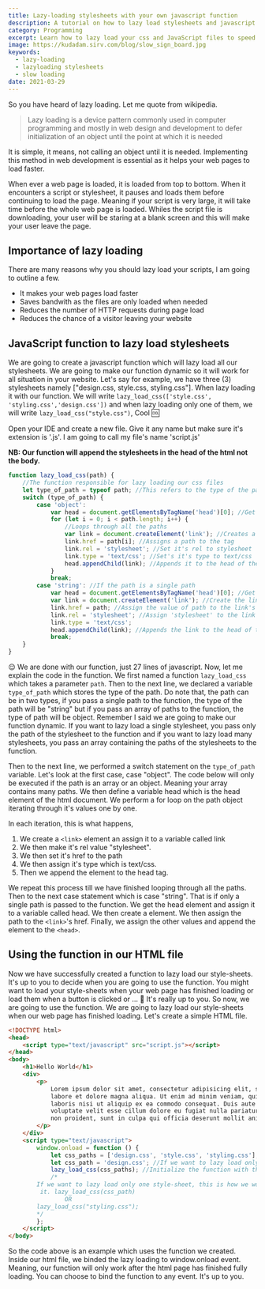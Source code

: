 ```yaml
---
title: Lazy-loading stylesheets with your own javascript function
description: A tutorial on how to lazy load stylesheets and javascript files
category: Programming
excerpt: Learn how to lazy load your css and JavaScript files to speed up your website
image: https://kudadam.sirv.com/blog/slow_sign_board.jpg
keywords:
  - lazy-loading
  - lazyloading stylesheets
  - slow loading
date: 2021-03-29
---
```


So you have heard of lazy loading. Let me quote from wikipedia.

> Lazy loading is a device pattern commonly used in computer programming and mostly in
> web design and development to defer initialization of an object until the point at
> which it is needed

It is simple, it means, not calling an object until it is needed. Implementing this method in web development is essential as it helps your web pages to load faster.

When ever a web page is loaded, it is loaded from top to bottom. When it encounters a script or stylesheet, it pauses and loads them before continuing to load the page.
Meaning if your script is very large, it will take time before the whole web page is loaded.
Whiles the script file is downloading, your user will be staring at a blank screen and this will make your user leave the page.

## Importance of lazy loading

There are many reasons why you should lazy load your scripts, I am going to outline a few.

- It makes your web pages load faster
- Saves bandwith as the files are only loaded when needed
- Reduces the number of HTTP requests during page load
- Reduces the chance of a visitor leaving your website

## JavaScript function to lazy load stylesheets

We are going to create a javascript function which will lazy load all our stylesheets. We are going to make our function dynamic so it will work for all situation in your website.
Let's say for example, we have three (3) stylesheets namely ["design.css, style.css, styling.css"]. When lazy loading it with our function.
We will write `lazy_load_css(['style.css', 'styling.css','design.css'])` and when lazy loading only one of them, we will write `lazy_load_css("style.css")`, Cool :cool:

Open your IDE and create a new file. Give it any name but make sure it's extension is '.js'. I am going to call my file's name 'script.js'

**NB: Our function will append the stylesheets in the head of the html not the body.**

```javascript
function lazy_load_css(path) {
	//The function responsible for lazy loading our css files
	let type_of_path = typeof path; //This refers to the type of the path. It can be string or object
	switch (type_of_path) {
		case 'object':
			var head = document.getElementsByTagName('head')[0]; //Get's the head element
			for (let i = 0; i < path.length; i++) {
				//Loops through all the paths
				var link = document.createElement('link'); //Creates a link element
				link.href = path[i]; //Assigns a path to the tag
				link.rel = 'stylesheet'; //Set it's rel to stylesheet
				link.type = 'text/css'; //Set's it's type to text/css
				head.appendChild(link); //Appends it to the head of the document.
			}
			break;
		case 'string': //If the path is a single path
			var head = document.getElementsByTagName('head')[0]; //Get the head element from the html document
			var link = document.createElement('link'); //Create the link element
			link.href = path; //Assign the value of path to the link's href
			link.rel = 'stylesheet'; //Assign 'stylesheet' to the link
			link.type = 'text/css';
			head.appendChild(link); //Appends the link to the head of the document.
			break;
	}
}
```

:relieved: We are done with our function, just 27 lines of javascript.
Now, let me explain the code in the function. We first named a function `lazy_load_css` which takes a parameter `path`.
Then to the next line, we declared a variable `type_of_path` which stores the type of the
path. Do note that, the path can be in two types, if you pass a single path to the
function, the type of the path will be "string" but if you pass an array of paths to the
function, the type of path will be object. Remember I said we are going to make our
function dynamic.
If you want to lazy load a single stylesheet, you pass only the path of the stylesheet
to the function and if you want to lazy load many stylesheets, you pass an array
containing the paths of the stylesheets to the function.

Then to the next line, we performed a switch statement on the `type_of_path` variable. Let's look at the first case, case "object". The code below will only be executed if the path is an array or an object. Meaning your array contains many paths. We then define a variable head which is the head element of the html document.
We perform a for loop on the path object iterating through it's values one by one.

In each iteration, this is what happens,

1.  We create a `<link>` element an assign it to a variable called link
2.  We then make it's rel value "stylesheet".
3.  We then set it's href to the path
4.  We then assign it's type which is text/css.
5.  Then we append the element to the head tag.

We repeat this process till we have finished looping through all the paths.
Then to the next case statement which is case "string". That is if only a single path is passed to the function.
We get the head element and assign it to a variable called head. We then create a <link> element.
We then assign the path to the `<link>`'s href.
Finally, we assign the other values and append the element to the `<head>`.

## Using the function in our HTML file

Now we have successfully created a function to lazy load our style-sheets. It's up to you to decide when you are going to use the function.
You might want to load your style-sheets when your web page has finished loading or load them when a button is clicked or ... :thinking:
It's really up to you. So now, we are going to use the function. We are going to lazy load our style-sheets when our web page has finished loading.
Let's create a simple HTML file.

```html
<!DOCTYPE html>
<head>
	<script type="text/javascript" src="script.js"></script>
</head>
<body>
	<h1>Hello World</h1>
	<div>
		<p>
			Lorem ipsum dolor sit amet, consectetur adipisicing elit, sed do eiusmod tempor incididunt ut
			labore et dolore magna aliqua. Ut enim ad minim veniam, quis nostrud exercitation ullamco
			laboris nisi ut aliquip ex ea commodo consequat. Duis aute irure dolor in reprehenderit in
			voluptate velit esse cillum dolore eu fugiat nulla pariatur. Excepteur sint occaecat cupidatat
			non proident, sunt in culpa qui officia deserunt mollit anim id est laborum.
		</p>
	</div>
	<script type="text/javascript">
		window.onload = function () {
			let css_paths = ['design.css', 'style.css', 'styling.css']; //The paths to the css files we want to lazy load.
			let css_path = 'design.css'; //If we want to lazy load only one stylesheet, this will be the code
			lazy_load_css(css_paths); //Initialize the function with the paths.
			/*
        If we want to lazy load only one style-sheet, this is how we would do
         it. lazy_load_css(css_path)
                OR 
        lazy_load_css("styling.css"); 
        */
		};
	</script>
</body>
```

So the code above is an example which uses the function we created. Inside our html file, we binded the lazy loading to window.onload event. Meaning, our function will only work after the html page has finished fully loading. You can choose to bind the function to any event. It's up to you.
